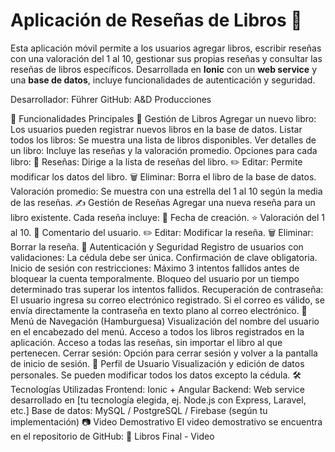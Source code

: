 # Aplicación de Reseñas de Libros 📱

Esta aplicación móvil permite a los usuarios agregar libros, escribir reseñas con una valoración del 1 al 10, gestionar sus propias reseñas y consultar las reseñas de libros específicos. Desarrollada en **Ionic** con un **web service** y una **base de datos**, incluye funcionalidades de autenticación y seguridad.

Desarrollador: Führer
GitHub: A&D Producciones

🚀 Funcionalidades Principales
📖 Gestión de Libros
Agregar un nuevo libro: Los usuarios pueden registrar nuevos libros en la base de datos.
Listar todos los libros: Se muestra una lista de libros disponibles.
Ver detalles de un libro: Incluye las reseñas y la valoración promedio.
Opciones para cada libro:
📜 Reseñas: Dirige a la lista de reseñas del libro.
✏️ Editar: Permite modificar los datos del libro.
🗑️ Eliminar: Borra el libro de la base de datos.
Valoración promedio: Se muestra con una estrella del 1 al 10 según la media de las reseñas.
✍️ Gestión de Reseñas
Agregar una nueva reseña para un libro existente.
Cada reseña incluye:
📅 Fecha de creación.
⭐ Valoración del 1 al 10.
💬 Comentario del usuario.
✏️ Editar: Modificar la reseña.
🗑️ Eliminar: Borrar la reseña.
🔐 Autenticación y Seguridad
Registro de usuarios con validaciones:
La cédula debe ser única.
Confirmación de clave obligatoria.
Inicio de sesión con restricciones:
Máximo 3 intentos fallidos antes de bloquear la cuenta temporalmente.
Bloqueo del usuario por un tiempo determinado tras superar los intentos fallidos.
Recuperación de contraseña:
El usuario ingresa su correo electrónico registrado.
Si el correo es válido, se envía directamente la contraseña en texto plano al correo electrónico.
🍔 Menú de Navegación (Hamburguesa)
Visualización del nombre del usuario en el encabezado del menú.
Acceso a todos los libros registrados en la aplicación.
Acceso a todas las reseñas, sin importar el libro al que pertenecen.
Cerrar sesión: Opción para cerrar sesión y volver a la pantalla de inicio de sesión.
👤 Perfil de Usuario
Visualización y edición de datos personales.
Se pueden modificar todos los datos excepto la cédula.
🛠️ Tecnologías Utilizadas
Frontend: Ionic + Angular
Backend: Web service desarrollado en [tu tecnología elegida, ej. Node.js con Express, Laravel, etc.]
Base de datos: MySQL / PostgreSQL / Firebase (según tu implementación)
📷 Video Demostrativo
El video demostrativo se encuentra en el repositorio de GitHub:
🔗 Libros Final - Video